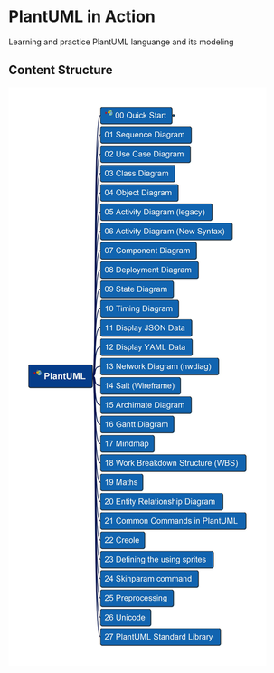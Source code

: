 # PlantUML in Action

Learning and practice PlantUML languange and its modeling

## Content Structure

![PlantUML in Action TOC](img/PlantUML-in-action.jpg)